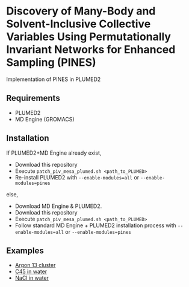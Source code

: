 # Discovery of Many-Body and Solvent-Inclusive Collective Variables Using Permutationally Invariant Networks for Enhanced Sampling (PINES)

Implementation of PINES in PLUMED2

## Requirements

* PLUMED2
* MD Engine (GROMACS)

## Installation

If PLUMED2+MD Engine already exist,
* Download this repository
* Execute `patch_piv_mesa_plumed.sh <path_to_PLUMED>`
* Re-install PLUMED2 with `--enable-modules=all` or `--enable-modules=pines`

  
else,
* Download MD Engine & PLUMED2.
* Download this repository
* Execute `patch_piv_mesa_plumed.sh <path_to_PLUMED>`
* Follow standard MD Engine + PLUMED2 installation process with `--enable-modules=all` or `--enable-modules=pines`
  
## Examples

- [Argon 13 cluster](examples/SimulationFiles/Ar13)
- [C45 in water](examples/SimulationFiles/C45/)
- [NaCl in water](examples/SimulationFiles/NaCl)
